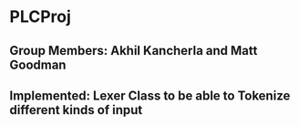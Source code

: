 # PLCProj
## Group Members: Akhil Kancherla and Matt Goodman
## Implemented: Lexer Class to be able to Tokenize different kinds of input


